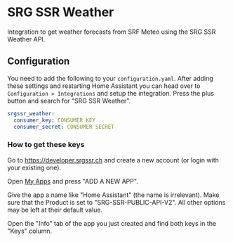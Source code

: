 # SRG SSR Weather

Integration to get weather forecasts from SRF Meteo using the SRG SSR Weather API. 

## Configuration

You need to add the following to your `configuration.yaml`.
After adding these settings and restarting Home Assistant you can head over to `Configuration > Integrations` and setup the integration.
Press the plus button and search for "SRG SSR Weather".

```yaml
srgssr_weather:
  consumer_key: CONSUMER KEY
  consumer_secret: CONSUMER SECRET
```

### How to get these keys

Go to https://developer.srgssr.ch and create a new account (or login with your existing one).

Open [My Apps](https://developer.srgssr.ch/user/me/apps) and press "ADD A NEW APP".

Give the app a name like "Home Assistant" (the name is irrelevant).
Make sure that the Product is set to "SRG-SSR-PUBLIC-API-V2".
All other options may be left at their default value.

Open the "Info" tab of the app you just created and find both keys in the "Keys" column.
